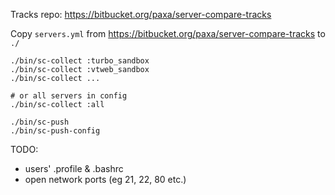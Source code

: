Tracks repo: https://bitbucket.org/paxa/server-compare-tracks

Copy `servers.yml` from https://bitbucket.org/paxa/server-compare-tracks to `./`

```
./bin/sc-collect :turbo_sandbox
./bin/sc-collect :vtweb_sandbox
./bin/sc-collect ...

# or all servers in config
./bin/sc-collect :all

./bin/sc-push
./bin/sc-push-config
```

TODO:

* users' .profile & .bashrc
* open network ports (eg 21, 22, 80 etc.)